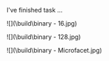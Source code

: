 
I've finished task ...

![](\build\binary - 16.jpg)

![](\build\binary - 128.jpg)

![](\build\binary - Microfacet.jpg)
